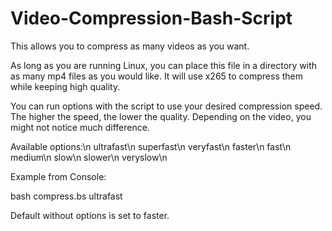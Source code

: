# Video-Compression-Bash-Script
This allows you to compress as many videos as you want. 

As long as you are running Linux, you can place this file in a directory with as many mp4 files as you would like. It will use x265 to compress them while keeping high quality. 

You can run options with the script to use your desired compression speed. The higher the speed, the lower the quality. Depending on the video, you might not notice much difference.

Available options:\n
ultrafast\n
superfast\n
veryfast\n
faster\n
fast\n
medium\n
slow\n
slower\n
veryslow\n

Example from Console:

bash compress.bs ultrafast


Default without options is set to faster.
